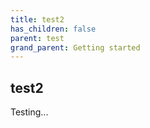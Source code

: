 ```yaml
---
title: test2
has_children: false
parent: test
grand_parent: Getting started
---
```


## test2

Testing...


